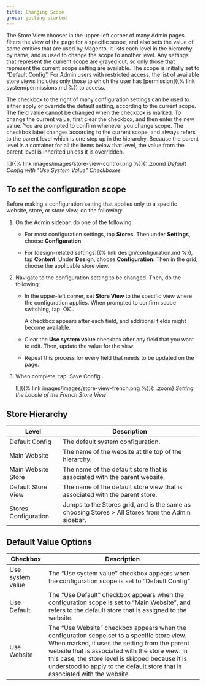 ```yaml
---
title: Changing Scope
group: getting-started
---
```


The Store View chooser in the upper-left corner of many Admin pages filters the view of the page for a specific scope, and also sets the value of some entities that are used by Magento. It lists each level in the hierarchy by name, and is used to change the scope to another level. Any settings that represent the current scope are grayed out, so only those that represent the current scope setting are available. The scope is initially set to “Default Config”. For Admin users with restricted access, the list of available store views includes only those to which the user has [permission]({% link system/permissions.md %}) to access.

The checkbox to the right of many configuration settings can be used to either apply or override the default setting, according to the current scope. The field value cannot be changed when the checkbox is marked. To change the current value, first clear the checkbox, and then enter the new value. You are prompted to confirm whenever you change scope. The checkbox label changes according to the current scope, and always refers to the parent level which is one step up in the hierarchy. Because the parent level is a container for all the items below that level, the value from the parent level is inherited unless it is overridden.

![]({% link images/images/store-view-control.png %}){: .zoom}
_Default Config with "Use System Value" Checkboxes_

## To set the configuration scope

Before making a configuration setting that applies only to a specific website, store, or store view, do the following:

1. On the Admin sidebar, do one of the following:

   - For most configuration settings, tap **Stores**. Then under **Settings**, choose **Configuration**.

   - For [design-related settings]({% link design/configuration.md %}), tap **Content**. Under **Design**, choose **Configuration**. Then in the grid, choose the applicable store view.

2. Navigate to the configuration setting to be changed. Then, do the following:

   - In the upper-left corner, set **Store View** to the specific view where the configuration applies. When prompted to confirm scope switching, tap <span class="btn"> OK</span> .

      A checkbox appears after each field, and additional fields might become available.

   - Clear the **Use system value** checkbox after any field that you want to edit. Then, update the value for the view.

   - Repeat this process for every field that needs to be updated on the page.

3. When complete, tap <span class="btn"> Save Config </span>.

   ![]({% link images/images/store-view-french.png %}){: .zoom}
   _Setting the Locale of the French Store View_

## Store Hierarchy

|Level|Description|
|--- |--- |
|Default Config|The default system configuration.|
|Main Website|The name of the website at the top of the hierarchy.|
|Main Website Store|The name of the default store that is associated with the parent website.|
|Default Store View|The name of the default store view that is associated with the parent store.|
|Stores Configuration|Jumps to the Stores grid, and is the same as choosing Stores > All Stores from the Admin sidebar.|

## Default Value Options

|Checkbox|Description|
|--- |--- |
|Use system value|The “Use system value” checkbox appears when the configuration scope is set to “Default Config”.|
|Use Default|The “Use Default” checkbox appears when the configuration scope is set to “Main Website”, and refers to the default store that is assigned to the website.|
|Use Website|The “Use Website” checkbox appears when the configuration scope set to a specific store view. When marked, it uses the setting from the parent website  that is associated with the store view. In this case, the store level is skipped because it is understood to apply to the default store that is associated with the website.|
